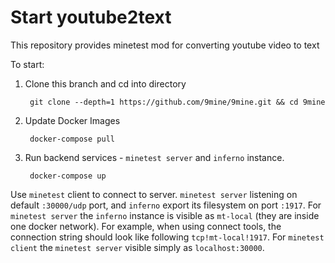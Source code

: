 # Start youtube2text
This repository provides minetest mod for converting youtube video to text

To start:

1. Clone this branch and cd into directory

        git clone --depth=1 https://github.com/9mine/9mine.git && cd 9mine

2. Update Docker Images

        docker-compose pull

3. Run backend services - `minetest server` and `inferno` instance. 
        
        docker-compose up

      
Use `minetest` client to connect to server. `minetest server` listening on default `:30000/udp` port, and `inferno` export its filesystem on port `:1917`. For `minetest server` the `inferno` instance is visible as `mt-local` (they are inside one docker network). For example, when using connect tools, the connection string should look like following `tcp!mt-local!1917`. For `minetest client` the `minetest server` visible simply as `localhost:30000`.
